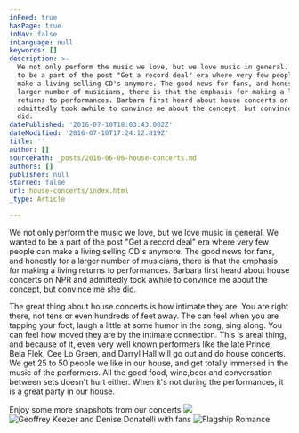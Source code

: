 ```yaml
---
inFeed: true
hasPage: true
inNav: false
inLanguage: null
keywords: []
description: >-
  We not only perform the music we love, but we love music in general. We wanted
  to be a part of the post "Get a record deal" era where very few people can
  make a living selling CD's anymore. The good news for fans, and honestly for a
  larger number of musicians, there is that the emphasis for making a living
  returns to performances. Barbara first heard about house concerts on NPR and
  admittedly took awhile to convince me about the concept, but convince me she
  did.
datePublished: '2016-07-10T18:03:43.002Z'
dateModified: '2016-07-10T17:24:12.819Z'
title: ''
author: []
sourcePath: _posts/2016-06-06-house-concerts.md
authors: []
publisher: null
starred: false
url: house-concerts/index.html
_type: Article

---
```

We not only perform the music we love, but we love music in general. We wanted to be a part of the post "Get a record deal" era where very few people can make a living selling CD's anymore. The good news for fans, and honestly for a larger number of musicians, there is that the emphasis for making a living returns to performances. Barbara first heard about house concerts on NPR and admittedly took awhile to convince me about the concept, but convince me she did.

The great thing about house concerts is how intimate they are. You are right there, not tens or even hundreds of feet away. The can feel when you are tapping your foot, laugh a little at some humor in the song, sing along. You can feel how moved they are by the intimate connection. This is areal thing, and because of it, even very well known performers like the late Prince, Bela Flek, Cee Lo Green, and Darryl Hall will go out and do house concerts. We get 25 to 50 people we like in our house, and get totally immersed in the music of the performers. All the good food, wine,beer and conversation between sets doesn't hurt either. When it's not during the performances, it is a great party in our house.

Enjoy some more snapshots from our concerts
![](https://the-grid-user-content.s3-us-west-2.amazonaws.com/022ccbdf-8102-47c8-9346-34f8078fcffc.jpg)
![Geoffrey Keezer and Denise Donatelli with fans](https://the-grid-user-content.s3-us-west-2.amazonaws.com/a114c4a8-6de4-4a3f-b358-174a2e9aac04.jpg)
![Flagship Romance](https://the-grid-user-content.s3-us-west-2.amazonaws.com/26841b50-1e24-49b2-89ae-ce705845be3e.jpg)